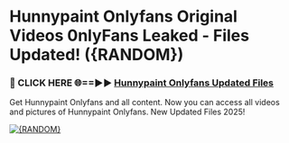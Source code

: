 # Hunnypaint Onlyfans Original Videos 0nlyFans Leaked - Files Updated! ({RANDOM})

<h3>🔴 CLICK HERE 🌐==►► <a href="https://betterlinks.top/A2PfLJ" rel="nofollow">Hunnypaint Onlyfans Updated Files</a></h3>

Get Hunnypaint Onlyfans and all content. Now you can access all videos and pictures of Hunnypaint Onlyfans. New Updated Files 2025!

[![{RANDOM}](https://i.imgur.com/ppqm5kG.gif)](https://betterlinks.top/A2PfLJ)